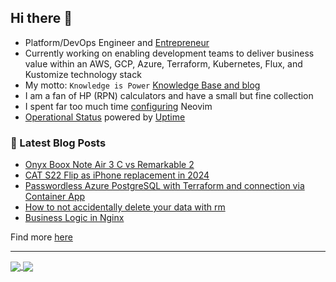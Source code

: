 ## Hi there 👋

- Platform/DevOps Engineer and [Entrepreneur](https://mijope.de)
- Currently working on enabling development teams to deliver business value within an AWS, GCP, Azure, Terraform, Kubernetes, Flux, and Kustomize technology stack
- My motto: `Knowledge is Power` [Knowledge Base and blog](https://rootknecht.net/)
- I am a fan of HP (RPN) calculators and have a small but fine collection
- I spent far too much time [configuring](https://github.com/Allaman/nvim) Neovim
- [Operational Status](https://allaman.github.io/status/) powered by [Uptime](https://github.com/upptime/upptime)

### 📕 Latest Blog Posts

<!-- BLOG-POST-LIST:START -->
- [Onyx Boox Note Air 3 C vs Remarkable 2](https://rootknecht.net/blog/note-air-3-c-vs-remarkable-2/)
- [CAT S22 Flip as iPhone replacement in 2024](https://rootknecht.net/blog/cat-s22-flip/)
- [Passwordless Azure PostgreSQL with Terraform and connection via Container App](https://rootknecht.net/blog/azure-pgsql-tf/)
- [How to not accidentally delete your data with rm](https://rootknecht.net/blog/rm-fails/)
- [Business Logic in Nginx](https://rootknecht.net/blog/logic-in-nginx/)
<!-- BLOG-POST-LIST:END -->

Find more [here](https://rootknecht.net/blog/)

---

<a href="https://github.com/anuraghazra/github-readme-stats">
  <img align="center" src="https://github-readme-stats.vercel.app/api/top-langs/?username=allaman&langs_count=10&layout=compact&theme=tokyonight&hide_title=true&exclude_repo=" />
</a>
<a href="https://github.com/anuraghazra/github-readme-stats">
  <img align="center" src="https://github-readme-stats.vercel.app/api?username=allaman&count_private=true&show_icons=true&theme=tokyonight&hide_rank=true&hide_title=true" />
</a>
